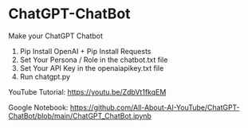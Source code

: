 # ChatGPT-ChatBot
Make your ChatGPT Chatbot

1. Pip Install OpenAI + Pip Install Requests
2. Set Your Persona / Role in the chatbot.txt file
3. Set Your API Key in the openaiapikey.txt file
4. Run chatgpt.py

YouTube Tutorial:
https://youtu.be/ZdbVt1fkqEM

Google Notebook:
https://github.com/All-About-AI-YouTube/ChatGPT-ChatBot/blob/main/ChatGPT_ChatBot.ipynb

